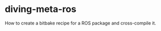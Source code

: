 diving-meta-ros
===============

How to create a bitbake recipe for a ROS package and cross-compile it.
